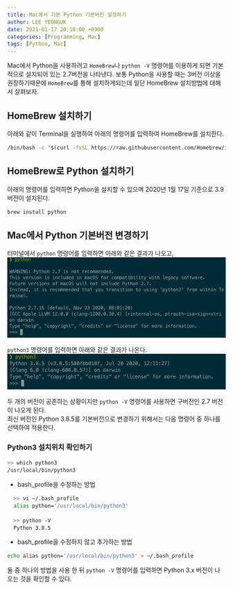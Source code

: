 ```yaml
---
title: Mac에서 기본 Python 기본버전 설정하기
author: LEE YEONGUK
date: 2021-01-17 20:10:00 +0900
categories: [Programming, Mac]
tags: [Python, Mac]
---
```


Mac에서 Python을 사용하려고 `HomeBrew`나 `python -V` 명령어를 이용하게 되면 기본적으로 설치되어 있는 2.7버전을 나타낸다.
보통 Python을 사용할 때는 3버전 이상을 권장하기때문에 `HomeBrew`를 통해 설치하게되는데 일단 HomeBrew 설치방법에 대해서 살펴보자.

## HomeBrew 설치하기

아래와 같이 Terminal을 실행하여 아래의 명령어를 입력하여 HomeBrew를 설치한다.

~~~bash
/bin/bash -c "$(curl -fsSL https://raw.githubusercontent.com/Homebrew/install/HEAD/install.sh)"
~~~


## HomeBrew로 Python 설치하기

아래의 명령어를 입력하면 Python을 설치할 수 있으며 2020년 1월 17일 기준으로 3.9 버전이 설치된다.

~~~bash
brew install python
~~~


## Mac에서 Python 기본버전 변경하기

터미널에서 `python` 명령어를 입력하면 아래와 같은 결과가 나오고,
![python](/assets/img/sample/python.png)

`python3` 명령어를 입력하면 아래와 같은 결과가 나온다.
![python3](/assets/img/sample/python3.png)

두 개의 버전이 공존하는 상황이지만 `python -V` 명령어를 사용하면 구버전인 2.7 버전이 나오게 된다.   
최신 버전인 Python 3.8.5를 기본버전으로 변경하기 위해서는 다음 명령어 중 하나를 선택하여 적용한다.


### Python3 설치위치 확인하기

~~~bash
>> which python3
/usr/local/bin/python3
~~~


- bash_profile을 수정하는 방법
~~~bash
  >> vi ~/.bash_profile
  alias python='/usr/local/bin/python3'

  >> python -V
  Python 3.8.5
~~~

- bash_profile을 수정하지 않고 추가하는 방법
~~~bash
echo alias python='/usr/local/bin/python3' > ~/.bash_profile
~~~

둘 중 하나의 방법을 사용 한 뒤 `python -V` 명령어를 입력하면 Python 3.x 버전이 나오는 것을 확인할 수 있다.
